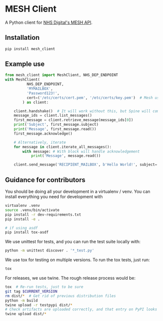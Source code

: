 MESH Client
===========

A Python client for [NHS Digital's MESH API](https://meshapi.docs.apiary.io/).

Installation
------------

```bash
pip install mesh_client
```

Example use
-----------

```python
from mesh_client import MeshClient, NHS_DEP_ENDPOINT
with MeshClient(
          NHS_DEP_ENDPOINT,
          'MYMAILBOX',
          'Password123!',
          cert=('/etc/certs/cert.pem', '/etc/certs/key.pem')  # Mesh uses SSL, so you'll need some certs
        ) as client:

    client.handshake()  # It will work without this, but Spine will complain
    message_ids = client.list_messages()
    first_message = client.retrieve_message(message_ids[0])
    print('Subject', first_message.subject)
    print('Message', first_message.read())
    first_message.acknowledge()

    # Alternatively, iterate
    for message in client.iterate_all_messages():
        with message: # With block will handle acknowledgement
            print('Message', message.read())

    client.send_message('RECIPIENT_MAILBOX', b'Hello World!', subject='Important message')
```

Guidance for contributors
-------------------------

You should be doing all your development in a virtualenv / venv. You can install
everything you need for development with

```bash
virtualenv .venv
source .venv/bin/activate
pip install -r dev-requirements.txt
pip install -e .

# if using asdf
pip install tox-asdf

```

We use unittest for tests, and you can run the test suite locally with:

```bash
python -m unittest discover . '*_test.py'
```

We use tox for testing on multiple versions. To run the tox tests, just run:

```bash
tox
```

For releases, we use twine. The rough release process would be:

```bash
tox  # Re-run tests, just to be sure
git tag $CURRENT_VERSION
rm dist/*  # Get rid of previous distribution files
python -m build
twine upload -r testpypi dist/*
# Check artifacts are uploaded correctly, and that entry on PyPI looks correct
twine upload dist/*
```
